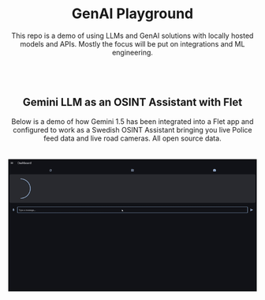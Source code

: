 <div align="center">
  
  # <div align="center"> GenAI Playground </div>

This repo is a demo of using LLMs and GenAI solutions with locally hosted models and APIs. Mostly the focus will be
put on integrations and ML engineering.<br>
<br>
<br>
<br>

## <div align="center"> Gemini LLM as an OSINT Assistant with Flet </div>
Below is a demo of how Gemini 1.5 has been integrated into a Flet app and configured to work as a Swedish OSINT Assistant
bringing you live Police feed data and live road cameras. All open source data. <br>
<br>
<br>
![Demo app](https://github.com/jakorostami/gen-ai-playground/blob/main/assets/gemini_app_demo.gif)

</div>
